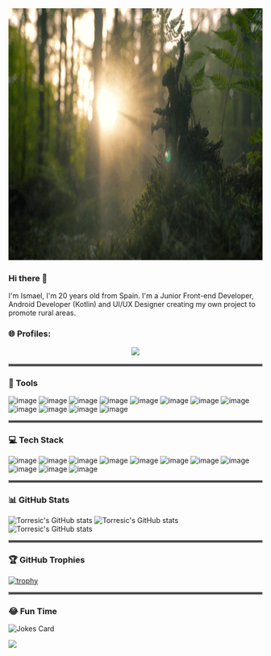 <img src="https://github.com/Torresic/Torresic/blob/main/giphy.gif" width="100%" height="500"/>

### Hi there 👋
I'm Ismael, I'm 20 years old from Spain.
I'm a Junior Front-end Developer, Android Developer (Kotlin) and UI/UX Designer creating my own project to promote rural areas.

### 🌐 Profiles:

<p align="center">
  <a href="https://skillicons.dev">
    <img src="https://skillicons.dev/icons?i=git,kubernetes,docker,c,vim" />
  </a>
</p>

<hr style="border:2px solid #666666">

### 🔧 Tools

![image](https://img.shields.io/badge/Figma-F24E1E?style=for-the-badge&logo=figma&logoColor=white) ![image](https://img.shields.io/badge/Adobe%20Photoshop-31A8FF?style=for-the-badge&logo=Adobe%20Photoshop&logoColor=black) ![image](https://img.shields.io/badge/Adobe%20Illustrator-FF9A00?style=for-the-badge&logo=adobe%20illustrator&logoColor=white) ![image](https://img.shields.io/badge/Adobe%20Lightroom-31A8FF?style=for-the-badge&logo=Adobe%20Lightroom&logoColor=white) ![image](https://img.shields.io/badge/Adobe%20after%20affects-CF96FD?style=for-the-badge&logo=Adobe%20after%20effects&logoColor=393665)
![image](https://img.shields.io/badge/Visual_Studio_Code-0078D4?style=for-the-badge&logo=visual%20studio%20code&logoColor=whit) ![image](https://img.shields.io/badge/Android_Studio-3DDC84?style=for-the-badge&logo=android-studio&logoColor=white) ![image](https://img.shields.io/badge/Sourcetree-0052CC?style=for-the-badge&logo=Sourcetree&logoColor=white) ![image](https://img.shields.io/badge/GIT-E44C30?style=for-the-badge&logo=git&logoColor=white) ![image](https://img.shields.io/badge/Slack-4A154B?style=for-the-badge&logo=slack&logoColor=white) ![image](https://img.shields.io/badge/Postman-FF6C37?style=for-the-badge&logo=Postman&logoColor=white) ![image](https://img.shields.io/badge/Trello-0052CC?style=for-the-badge&logo=trello&logoColor=white)

<hr style="border:2px solid #666666">

### 💻 Tech Stack

![image](https://img.shields.io/badge/HTML5-E34F26?style=for-the-badge&logo=html5&logoColor=white) ![image](https://img.shields.io/badge/CSS3-1572B6?style=for-the-badge&logo=css3&logoColor=white) ![image](https://img.shields.io/badge/Tailwind_CSS-38B2AC?style=for-the-badge&logo=tailwind-css&logoColor=white) ![image](https://img.shields.io/badge/styled--components-DB7093?style=for-the-badge&logo=styled-components&logoColor=white) ![image](https://img.shields.io/badge/Sass-CC6699?style=for-the-badge&logo=sass&logoColor=white) ![image](https://img.shields.io/badge/JavaScript-323330?style=for-the-badge&logo=javascript&logoColor=F7DF1E) 
![image](https://img.shields.io/badge/json-5E5C5C?style=for-the-badge&logo=json&logoColor=white) ![image](https://img.shields.io/badge/React-20232A?style=for-the-badge&logo=react&logoColor=61DAFB) ![image](https://img.shields.io/badge/Vue.js-35495E?style=for-the-badge&logo=vuedotjs&logoColor=4FC08D) ![image](https://img.shields.io/badge/Kotlin-0095D5?&style=for-the-badge&logo=kotlin&logoColor=white) ![image](https://img.shields.io/badge/TypeScript-007ACC?style=for-the-badge&logo=typescript&logoColor=white)

<hr style="border:2px solid #666666">

### 📊 GitHub Stats

![Torresic's GitHub stats](https://github-readme-stats.vercel.app/api?username=Torresic&show_icons=true&theme=dracula)
![Torresic's GitHub stats](https://github-readme-streak-stats.herokuapp.com/?user=Torresic&theme=dracula&hide_border=true)<br/>
![Torresic's GitHub stats](https://github-readme-stats.vercel.app/api/top-langs/?username=Torresic&theme=dracula&hide_border=true&include_all_commits=true&count_private=true&layout=compact)

<hr style="border:2px solid #666666">

### 🏆 GitHub Trophies

[![trophy](https://github-profile-trophy.vercel.app/?username=Torresic&no-frame=true&theme=dracula&margin-w=30)](https://github.com/Torresic/github-profile-trophy)

<hr style="border:2px solid #666666">

### 😂 Fun Time
   
![Jokes Card](https://readme-jokes.vercel.app/api)
    

[![](https://visitcount.itsvg.in/api?id=Torresic&label=Profile%20Views&color=6&icon=5&pretty=false)](https://visitcount.itsvg.in)
